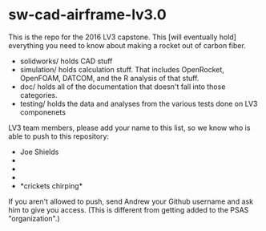 # sw-cad-airframe-lv3.0
This is the repo for the 2016 LV3 capstone. This [will eventually hold] everything you need to know about making a rocket out of carbon fiber.

* solidworks/ holds CAD stuff 
* simulation/ holds calculation stuff. That includes OpenRocket, OpenFOAM, DATCOM, and the R analysis of that stuff.
* doc/ holds all of the documentation that doesn't fall into those categories.
* testing/ holds the data and analyses from the various tests done on LV3 componenets

LV3 team members, please add your name to this list, so we know who is able to push to this repository:

* Joe Shields
* 
* 
* 
* \*crickets chirping\*

If you aren't allowed to push, send Andrew your Github username and ask him to give you access. (This is different from getting added to the PSAS "organization".)
